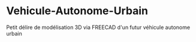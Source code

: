 # Vehicule-Autonome-Urbain
Petit délire de modélisation 3D via FREECAD d'un futur véhicule autonome urbain
